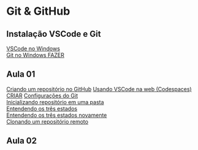 # Git & GitHub

## Instalação VSCode e Git
[VSCode no Windows](https://www.youtube.com/watch?v=57iaJtuKL_I)   
[Git no Windows FAZER]()

## Aula 01
[Criando um repositório no GitHub](https://gist.github.com/joaovictorino/85a092cab5cec27eb7d0bd90323e8df0)
[Usando VSCode na web (Codespaces) CRIAR]()
[Configurações do Git](https://gist.github.com/joaovictorino/bc39182cb86e5b89c60737cb98967ee7)   
[Inicializando repositório em uma pasta](https://gist.github.com/joaovictorino/17ef62645b3fbefa8351629531bbe5b1)   
[Entendendo os três estados](https://gist.github.com/joaovictorino/f22c5a398417b973c9cb21a164505ced)   
[Entendendo os três estados novamente](https://gist.github.com/joaovictorino/7867cdc76e18bbf1344c9759ae07f49e)   
[Clonando um repositório remoto](https://gist.github.com/joaovictorino/5c586a37092e7f79e0ee626c3f3a5da4)   

## Aula 02
